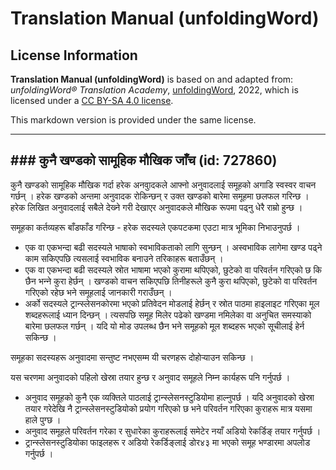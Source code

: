 # Translation Manual (unfoldingWord)

## License Information

**Translation Manual (unfoldingWord)** is based on and adapted from: _unfoldingWord® Translation Academy_, [unfoldingWord](https://unfoldingword.org/utw), 2022, which is licensed under a [CC BY-SA 4.0 license](https://creativecommons.org/licenses/by-sa/4.0/legalcode.en).

This markdown version is provided under the same license.



--------------------------------

## ### कुनै खण्डको सामूहिक मौखिक जाँच (id: 727860)

कुनै खण्डको सामूहिक मौखिक गर्दा हरेक अनवुादकले आफ्नो अनुवादलाई समूहको अगाडि स्वस्वर वाचन गर्छन् । हरेक खण्डको अन्तमा अनुवादक रोकिन्छन् र उक्त खण्डको बारेमा समूहमा छलफल गरिन्छ । हरेक लिखित अनुवादलाई सबैले देख्‍ने गरी देखाएर अनुवादकले मौखिक रूपमा पढ्नु धेरै राम्रो हुन्छ ।

समूहका कर्तव्यहरू बाँडफाँड गरिन्छ \- हरेक सदस्यले एकपटकमा एउटा मात्र भूमिका निभाउनुपर्छ ।

* एक वा एकभन्दा बढी सदस्यले भाषाको स्वभाविकताको लागि सुन्छन् । अस्वभाविक लागेमा खण्ड पढ्ने काम सकिएपछि त्यसलाई स्वभाविक बनाउने तरिकाहरू बताउँछन् ।
* एक वा एकभन्दा बढी सदस्यले स्रोत भाषामा भएको कुरामा थपिएको, छुटेको वा परिवर्तन गरिएको छ कि छैन भन्‍ने कुरा हेर्छन् । खण्डको वाचन सकिएपछि तिनीहरूले कुनै कुरा थपिएको, छुटेको वा परिवर्तन गरिएको रहेछ भने समूहलाई जानकारी गराउँछन् ।
* अर्को सदस्यले ट्रान्स्लेसनकोरमा भएको प्रतिवेदन मोडलाई हेर्छन् र स्रोत पाठमा हाइलाइट गरिएका मूल शब्दहरूलाई ध्यान दिन्छन् । त्यसपछि समूह मिलेर पढेको खण्डमा नमिलेका वा अनुचित समस्याको बारेमा छलफल गर्छन् । यदि यो मोड उपलब्ध छैन भने समूहको मूल शब्दहरू भएको सूचीलाई हेर्न सकिन्छ ।

समूहका सदस्यहरू अनुवादमा सन्तुष्ट नभएसम्म यी चरणहरू दोहोर्‍याउन सकिन्छ ।

यस चरणमा अनुवादको पहिलो खेस्रा तयार हुन्छ र अनुवाद समूहले निम्‍न कार्यहरू पनि गर्नुपर्छ ।

* अनुवाद समूहको कुनै एक व्यक्तिले पाठलाई ट्रान्स्लेसनस्टुडियोमा हाल्नुपर्छ । यदि अनुवादको खेस्रा तयार गरेदेखि नै ट्रान्स्लेसनस्टुडियोको प्रयोग गरिएको छ भने परिवर्तन गरिएका कुराहरू मात्र यसमा हाले पुग्छ ।
* अनुवाद समूहले परिवर्तन गरेका र सुधारेका कुराहरूलाई समेटेर नयाँ अडियो रेकर्डिङ् तयार गर्नुपर्छ ।
* ट्रान्स्लेसनस्टुडियोका फाइलहरू र अडियो रेकर्डिङ्लाई डोर४३ मा भएको समूह भण्डारमा अपलोड गर्नुपर्छ ।


